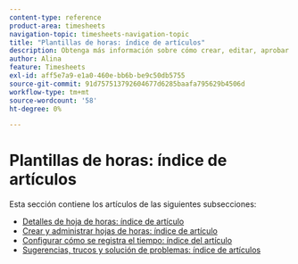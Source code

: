 ```yaml
---
content-type: reference
product-area: timesheets
navigation-topic: timesheets-navigation-topic
title: "Plantillas de horas: índice de artículos"
description: Obtenga más información sobre cómo crear, editar, aprobar y administrar plantillas de horas, perfiles de plantillas de horas y tipos de horas en las siguientes secciones.
author: Alina
feature: Timesheets
exl-id: aff5e7a9-e1a0-460e-bb6b-be9c50db5755
source-git-commit: 91d757513792604677d6285baafa795629b4506d
workflow-type: tm+mt
source-wordcount: '58'
ht-degree: 0%

---
```


# Plantillas de horas: índice de artículos

<!-- Audited: 12/2023 -->

Esta sección contiene los artículos de las siguientes subsecciones:

* [Detalles de hoja de horas: índice de artículo](../timesheets/timesheets/timesheets.md)
* [Crear y administrar hojas de horas: índice de artículo](../timesheets/create-and-manage-timesheets/create-and-manage-timesheets.md)
* [Configurar cómo se registra el tiempo: índice del artículo](../timesheets/config-timesheet-prefs/configure-timesheet-preferences.md)
* [Sugerencias, trucos y solución de problemas: índice de artículos](../timesheets/tips-tricks-and-troubleshooting/tips-tricks-and-troubleshooting-timesheets.md)
